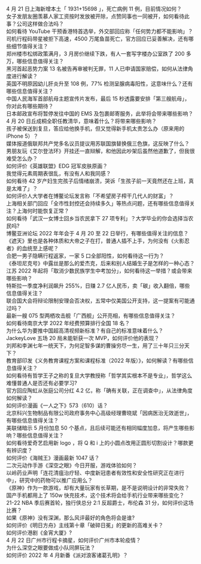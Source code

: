 4 月 21 日上海新增本土「 1931+15698 」，死亡病例 11 例，目前情况如何？  
女子发朋友圈羡慕人家工资按时发放被开除，点赞同事也一同被开，如何看待此事？公司这样做合法吗？  
如何看待 YouTube 干预香港特首选举，外交部回应称「任何势力都不能影响」？  
司机行程码带星被拒下高速，4500 万尾鱼苗死亡，官方回应已妥善解决，还有哪些细节值得关注？  
郑州楼市松绑政策满月，3 月房价继续下跌，有人一套写字楼办公室跌了 200 多万，哪些信息值得关注？  
黑河首起恶势力案 13 名被告再审被判无罪，11 人已申请国家赔偿，如何从法律角度进行解读？  
英国不明原因幼儿肝炎升至 108 例，77% 检测呈腺病毒阳性，这意味什么？还有哪些信息值得关注？  
中国人民海军首部航母主题宣传片发布，最后 15 秒透露要安排「第三艘航母」，你对此有哪些期待？  
日本邮政宣布将暂停发往中国的 EMS 及包裹邮寄服务，此举将会带来哪些影响？  
4 月 20 日丘成桐全职任教清华，意味着什么？将带来哪些影响？  
孩子被保送到复旦，答应给他换手机，但又觉得新手机太贵怎么办（原来用的 iPhone 5）？  
媒体报道俄联邦共产党多名议员提议用苏联国旗替换俄三色旗，这反映了什么？  
男朋友玩《艾尔登法环》开挂还一直辩解，和他因此吵架后虽然他道歉了，但我很难受怎么办？  
如何评价《英雄联盟》EDG 冠军皮肤原画？  
我觉得元素周期表很乱，有没有人和我同感？  
如何看待 42 岁产妇生完孩子后情绪崩溃，哭诉「生孩子前一天竟然还在上班，真是太难了」？  
如何评价人大学者在博鳌论坛发言称「不希望房子榨干几代人的财富」？  
上海相关部门回应「全市性封控还会持续多久」等热点问题，还有哪些信息值得关注？上海何时能恢复正常？  
如何看待「武汉一女博士回乡当农民拿下 27 项专利」？大学毕业的你会选择当农民吗?  
博鳌亚洲论坛 2022 年年会于 4 月 20 至 22 日举行，有哪些值得关注的信息？  
《遮天》里也是各种体质和大帝之子在打，普通人插不上手，为何没有《火影忍者》的血统至上感呢？  
合肥一男子隐瞒行程返家，一家 5 口全部阳性，如何看待这一行为？  
《泰坦尼克号》中露丝是那么的爱杰克，后来和别人结婚生子是怎样的一种心态？  
江苏 2022 年起将「取消少数民族学生中考加分」，如何看待这一举措？或会带来哪些影响？  
特斯拉一季度净利润飙升 255%，日赚 2.7 亿人民币，卖「碳」收入翻倍，哪些信息值得关注？  
联合国大会将辩论限制安理会否决权，五常中仅美国公开支持，这一提案有可能通过吗？  
最新一艘 075 型两栖攻击舰「广西舰」公开亮相，有哪些信息值得关注？  
如何看待南京大学 2022 年经费预算排行全国 18 名？  
为什么华为要推中国超高清视频新标准？有自己的标准意味着什么？  
JackeyLove 五场 20 局未能斩获一次 MVP，如何评价他的表现？  
刘邦和李渊七年一统天下，为何足智多谋的曹操穷尽一生，用了三十年只三分天下？  
教育部印发《义务教育课程方案和课程标准（2022 年版）》，如何解读？有哪些信息值得关注？  
如何看待有哲学王子之称的复旦大学教授称「哲学其实根本不是专业」，哲学这么难懂普通人是否还有必要学习?  
官方回应陶虹从张庭公司分红 4.2 亿，称「确有关联，正在调查中」，从法律角度如何解读？  
如何评价漫画《一人之下》573（610）话？  
北京科兴生物制品有限公司政府事务中心高级经理曹晓斌「因病医治无效逝世」，有哪些信息值得关注？  
美联储暗示 5 月份加息 50 个基点，且后续可能还有相同幅度加息，将产生哪些影响？哪些信息值得关注？  
如何看待爱奇艺启用新 logo ，将 Q 和 i 上的小圆点改用正圆形切割设计？哪款更有辨识度？  
如何评价《海贼王》漫画最新 1047 话？  
二次元动作手游《深空之眼》今日开服，游戏体验如何？  
以岭药业声明「连花清瘟治疗轻、中度新冠患者有效性和安全性研究正在进行中」，研究中的药物可以推广应用么？  
《原神》作为一款游戏，却有大量玩家有长草期，是不是说明设计的非常失败？  
国产手机都用上了 150w 快充技术，这个技术将会给手机行业带来哪些变化？  
21-22 NBA 季后赛首轮，独行侠总分 2:1 反超爵士，布伦森 31 分，如何评价这场比赛？  
如果《原神》没有深渊，那么风评最好的角色将会是谁?  
如何评价《明日方舟》主线第十章「破碎日冕」的更新的高难关卡？  
如何评价港剧《金宵大厦》?  
4 月 22 日广州市行程卡摘星，如何评价广州市本轮疫情？  
为什么深空之眼要做成小队同屏玩法？  
如何评价 2022 年 4 月新番《派对浪客诸葛孔明》？  
